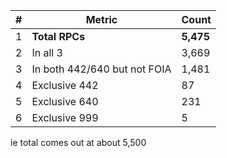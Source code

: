 \# | Metric | Count
--- | --- | ---
1 | __Total RPCs__ | __5,475__
2 | In all 3 | 3,669
3 | In both 442/640 but not FOIA | 1,481
4 | Exclusive 442 | 87
5 | Exclusive 640 | 231
6 | Exclusive 999 | 5

ie total comes out at about 5,500
